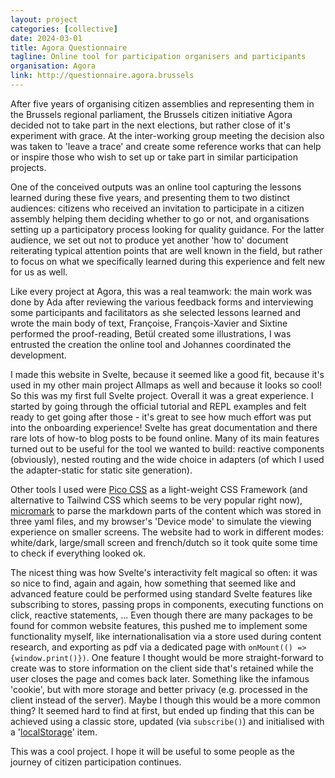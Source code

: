 ```yaml
---
layout: project
categories: [collective]
date: 2024-03-01
title: Agora Questionnaire
tagline: Online tool for participation organisers and participants
organisation: Agora
link: http://questionnaire.agora.brussels
---
```


After five years of organising citizen assemblies and representing them in the Brussels regional parliament, the Brussels citizen initiative Agora decided not to take part in the next elections, but rather close of it's experiment with grace. At the inter-working group meeting the decision also was taken to 'leave a trace' and create some reference works that can help or inspire those who wish to set up or take part in similar participation projects.

One of the conceived outputs was an online tool capturing the lessons learned during these five years, and presenting them to two distinct audiences: citizens who received an invitation to participate in a citizen assembly helping them deciding whether to go or not, and organisations setting up a participatory process looking for quality guidance. For the latter audience, we set out not to produce yet another 'how to' document reiterating typical attention points that are well known in the field, but rather to focus on what we specifically learned during this experience and felt new for us as well.

Like every project at Agora, this was a real teamwork: the main work was done by Ada after reviewing the various feedback forms and interviewing some participants and facilitators as she selected lessons learned and wrote the main body of text, Françoise, François-Xavier and Sixtine performed the proof-reading, Betül created some illustrations, I was entrusted the creation the online tool and Johannes coordinated the development.

I made this website in Svelte, because it seemed like a good fit, because it's used in my other main project Allmaps as well and because it looks so cool! So this was my first full Svelte project. Overall it was a great experience. I started by going through the official tutorial and REPL examples and felt ready to get going after those - it's great to see how much effort was put into the onboarding experience! Svelte has great documentation and there rare lots of how-to blog posts to be found online. Many of its main features turned out to be useful for the tool we wanted to build: reactive components (obviously), nested routing and the wide choice in adapters (of which I used the adapter-static for static site generation).

Other tools I used were [Pico CSS](https://picocss.com/) as a light-weight CSS Framework (and alternative to Tailwind CSS which seems to be very popular right now), [micromark](https://github.com/micromark/micromark) to parse the markdown parts of the content which was stored in three yaml files, and my browser's 'Device mode' to simulate the viewing experience on smaller screens. The website had to work in different modes: white/dark, large/small screen and french/dutch so it took quite some time to check if everything looked ok.

The nicest thing was how Svelte's interactivity felt magical so often: it was so nice to find, again and again, how something that seemed like and advanced feature could be performed using standard Svelte features like subscribing to stores, passing props in components, executing functions on click, reactive statements, ... Even though there are many packages to be found for common website features, this pushed me to implement some functionality myself, like internationalisation via a store used during content research, and exporting as pdf via a dedicated page with `onMount(() => {window.print()})`. One feature I thought would be more straight-forward to create was to store information on the client side that's retained while the user closes the page and comes back later. Something like the infamous 'cookie', but with more storage and better privacy (e.g. processed in the client instead of the server). Maybe I though this would be a more common thing? It seemed hard to find at first, but ended up finding that this can be achieved using a classic store, updated (via `subscribe()`) and initialised with a '[localStorage](https://developer.mozilla.org/en-US/docs/Web/API/Window/localStorage)' item.

This was a cool project. I hope it will be useful to some people as the journey of citizen participation continues.